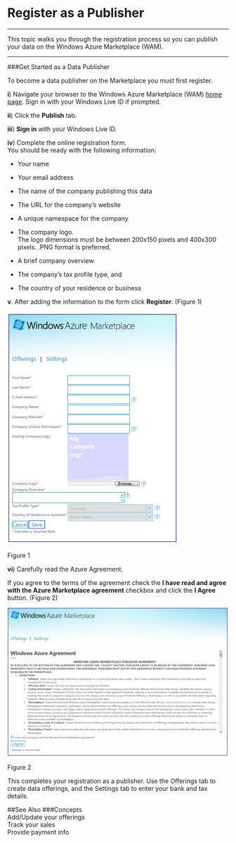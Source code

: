  
<properties 
   pageTitle="Register as a Publisher" 
   description="How to Register as a Publisher in the Marketplace" 
   services="cloud-services" 
   documentationCenter="" 
   authors="kevinscharpenberg" 
   manager="manager-alias" 
   editor=""/>

<tags
   ms.service="marketplace"
   ms.devlang="na"
   ms.topic="article"
   ms.tgt_pltfrm="na"
   ms.workload="data-services" 
   ms.date="02/13/2015"
   ms.author="kevsch"/>

#   Register as a Publisher 

 -----------
This topic walks you through the registration process so you can publish your data on the Windows Azure Marketplace (WAM).

 -----------
###Get Started as a Data Publisher

To become a data publisher on the Marketplace you must first register.

**i**) Navigate your browser to the Windows Azure Marketplace (WAM) [home page](https://azure.microsoft.com/en-us/marketplace/?source=datamarket). Sign in with your Windows Live ID if prompted.

**ii**) Click the **Publish** tab.

**iii**) **Sign in** with your Windows Live ID.

**iv**) Complete the online registration form. <br>
You should be ready with the following information:

* Your name

* Your email address

* The name of the company publishing this data

* The URL for the company’s website

* A unique namespace for the company

* The company logo. <br>
The logo dimensions must be between 200x150 pixels and 400x300 pixels. .PNG format is preferred.

* A brief company overview

* The company’s tax profile type, and

* The country of your residence or business

**v**.  After adding the information to the form click **Register**. (Figure 1)

![alt text](./marketplace-data-market-register-as-a-publisher/windowsazure.png)

Figure 1

**vi**) Carefully read the Azure Agreement.


If you agree to the terms of the agreement check the **I have read and agree with the Azure Marketplace agreement** checkbox and click the **I Agree** button. (Figure 2) 

![alt text](./marketplace-data-market-register-as-a-publisher/azureagreement.png)

Figure 2


This completes your registration as a publisher. Use the Offerings tab to create data offerings, and the Settings tab to enter your bank and tax details.


##See Also
###Concepts<br>
Add/Update your offerings<br>
Track your sales<br>
Provide payment info


